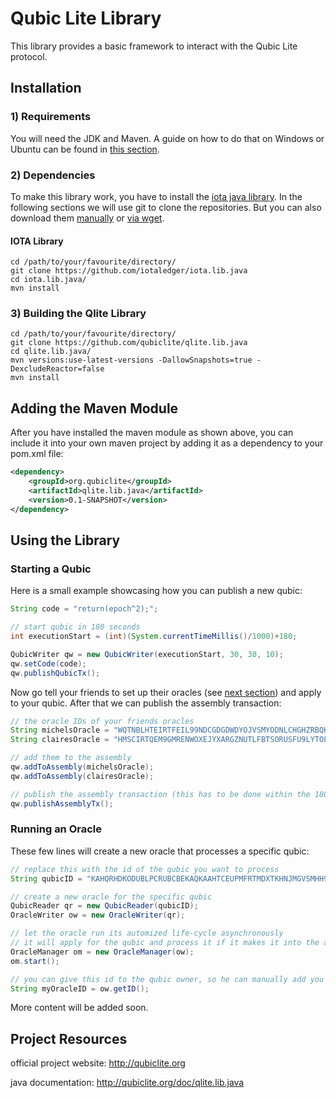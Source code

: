 # Qubic Lite Library

This library provides a basic framework to interact with the Qubic Lite protocol.



## Installation

### 1) Requirements

You will need the JDK and Maven. A guide on how to do that on Windows or Ubuntu can be found in [this section](https://github.com/mikrohash/isf-jclient#1-get-the-requirements-jdk--maven).

### 2) Dependencies

To make this library work, you have to install the [iota java library](https://github.com/iotaledger/iota.lib.java). In the following sections we will use git to clone the repositories. But you can also download them [manually](https://github.com/mikrohash/isf-jclient#method-c-manual-download) or [via wget](https://github.com/mikrohash/isf-jclient#method-a-download-via-wget).

#### IOTA Library

```shell
cd /path/to/your/favourite/directory/
git clone https://github.com/iotaledger/iota.lib.java
cd iota.lib.java/
mvn install
```
    
### 3) Building the Qlite Library

```shell
cd /path/to/your/favourite/directory/
git clone https://github.com/qubiclite/qlite.lib.java
cd qlite.lib.java/  
mvn versions:use-latest-versions -DallowSnapshots=true -DexcludeReactor=false
mvn install
```
    
## Adding the Maven Module

After you have installed the maven module as shown above,
you can include it into your own maven project by adding
it as a dependency to your pom.xml file:

```xml
<dependency>
    <groupId>org.qubiclite</groupId>
    <artifactId>qlite.lib.java</artifactId>
    <version>0.1-SNAPSHOT</version>
</dependency>
```
    
## Using the Library

### Starting a Qubic

Here is a small example showcasing how you can publish a new qubic:

```java
String code = "return(epoch^2);";

// start qubic in 180 seconds
int executionStart = (int)(System.currentTimeMillis()/1000)+180;

QubicWriter qw = new QubicWriter(executionStart, 30, 30, 10);
qw.setCode(code);
qw.publishQubicTx();
```
    
Now go tell your friends to set up their oracles (see [next section](#running-an-oracle))
and apply to your qubic. After that we can publish the assembly transaction:

```java
// the oracle IDs of your friends oracles
String michelsOracle = "WQTNBLHTEIRTFEIL99NDCGDGDWDYOJVSMYODNLCHGHZRBQKTXVMSTGVOO9C9KMYGJQLYXWPCTLVIHC999";
String clairesOracle = "HMSCIRTQEM9GMRENWOXEJYXARGZNUTLFBTSORUSFU9LYTOLTGGYJXCYAJYGEDTDZVUXRUTPMPSWDWO999";

// add them to the assembly
qw.addToAssembly(michelsOracle);
qw.addToAssembly(clairesOracle);

// publish the assembly transaction (this has to be done within the 180 seconds set in executionStart!)
qw.publishAssemblyTx();
```

### Running an Oracle

These few lines will create a new oracle that processes a specific qubic:


```java
// replace this with the id of the qubic you want to process
String qubicID = "KAHQRHDKODUBLPCRUBCBEKAQKAAHTCEUPMFRTMDXTKHNJMGVSMHH9T9TBKBAFRGJTGKKIKZM9HWMKX999";

// create a new oracle for the specific qubic
QubicReader qr = new QubicReader(qubicID);
OracleWriter ow = new OracleWriter(qr);

// let the oracle run its automized life-cycle asynchronously
// it will apply for the qubic and process it if it makes it into the assembly
OracleManager om = new OracleManager(ow);
om.start();

// you can give this id to the qubic owner, so he can manually add you to the assembly
String myOracleID = ow.getID();
```
    
More content will be added soon.

## Project Resources

official project website: http://qubiclite.org

java documentation: http://qubiclite.org/doc/qlite.lib.java
